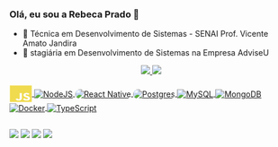 ### Olá, eu sou a Rebeca Prado 👋
- 🌱 Técnica em Desenvolvimento de Sistemas - SENAI Prof. Vicente Amato Jandira
- 🌱 stagiária em Desenvolvimento de Sistemas na Empresa AdviseU


<div align="center">
  <a href="https://github.com/pradoRebeca">
  <img height="180em" src="https://github-readme-stats.vercel.app/api?username=pradoRebeca&show_icons=true&theme=dark&include_all_commits=true&count_private=true"/>
  <img height="180em" src="https://github-readme-stats.vercel.app/api/top-langs/?username=pradoRebeca&layout=compact&langs_count=7&theme=dark"/>
</div>
 <div style="display: inline_block"><br>
  <img align="center" alt="Js" height="30" width="40" src="https://raw.githubusercontent.com/devicons/devicon/master/icons/javascript/javascript-plain.svg">
  <img align="center" alt="NodeJS" height="30" width="40" src="https://cdn-icons-png.flaticon.com/512/919/919825.png">
  <img align="center" alt="React Native"  height="30" width="35"  style="border-radius:50px;" src="https://cdn-icons-png.flaticon.com/512/1126/1126012.png">
  <img align="center" alt="Postgres"  height="30" width="35"  style="border-radius:50px;" src="https://cdn-icons-png.flaticon.com/512/5968/5968342.png">
  <img align="center" alt="MySQL" height="30" width="35"  src="https://cdn-icons-png.flaticon.com/512/919/919836.png">
  <img align="center" alt="MongoDB" height="30" width="35"  src="https://rodrigoreisf.files.wordpress.com/2019/01/4d57e-1NRCOyVBY6Jiqr4Q9A1zoaQ.png">
  <img align="center" alt="Docker" height="30" width="35"  src="https://cdn-icons-png.flaticon.com/512/919/919853.png">
  <img align="center" alt="TypeScript" height="30" width="35"  src="https://cdn-icons-png.flaticon.com/512/5968/5968381.png">
</div>

##
   
<div> 
  <a href="https://www.instagram.com/rebecaaprado/" target="_blank"><img src="https://img.shields.io/badge/-Instagram-%23E4405F?style=for-the-badge&logo=instagram&logoColor=white" target="_blank"></a>
 <a href="" target="_blank"><img src="https://img.shields.io/badge/Discord-7289DA?style=for-the-badge&logo=discord&logoColor=white" target="_blank"></a> 
  <a href = "mailto:rebeca.2003.prado@gmail.com"><img src="https://img.shields.io/badge/-Gmail-%23333?style=for-the-badge&logo=gmail&logoColor=white" target="_blank"></a>
  <a href="https://www.linkedin.com/in/rebeca-prado-a20759212/" target="_blank"><img src="https://img.shields.io/badge/-LinkedIn-%230077B5?style=for-the-badge&logo=linkedin&logoColor=white" target="_blank"></a> 
</div>

